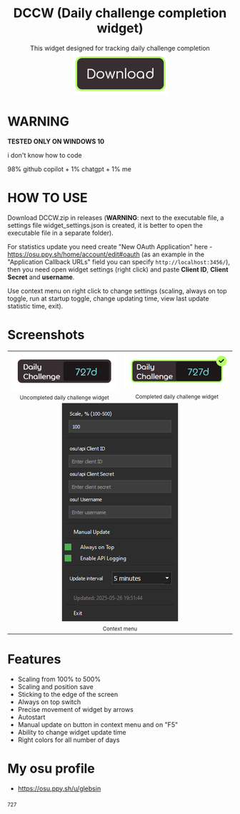 <h1 align="center">
    DCCW (Daily challenge completion widget)
</h1>

<div align="center">This widget designed for tracking daily challenge completion</div>

<div align="center">
  <a href="https://github.com/Glebsin/Daily-challenge-completion-widget/releases/tag/2025.526.0">
    <img src="misc/images/button-download.png" alt="download" />
  </a>
</div>

# **WARNING**

**TESTED ONLY ON WINDOWS 10**

i don't know how to code

98% github copilot + 1% chatgpt + 1% me

# HOW TO USE

Download DCCW.zip in releases (**WARNING**: next to the executable file, a settings file widget_settings.json is created, it is better to open the executable file in a separate folder).

For statistics update you need create "New OAuth Application" here - https://osu.ppy.sh/home/account/edit#oauth (as an example in the "Application Callback URLs" field you can specify `http://localhost:3456/`), then you need open widget settings (right click) and paste **Client ID**, **Client Secret** and **username**.

Use context menu on right click to change settings (scaling, always on top toggle, run at startup toggle, change updating time, view last update statistic time, exit).

# Screenshots

<div align="center">
<table>
  <tr>
    <td align="center">
      <img src="misc/images/screenshot-uncompleted.png" alt="Uncompleted daily challenge widget"/><br>
      <sub>Uncompleted daily challenge widget</sub>
    </td>
    <td align="center">
      <img src="misc/images/screenshot-completed.png" alt="Completed daily challenge widget"/><br>
      <sub>Completed daily challenge widget</sub>
    </td>
  </tr>
    <tr>
    <td colspan="2" align="center">
      <img src="misc/images/screenshot-contextmenu.png" alt="Long preview" />
      <br>
      <sub>Context menu</sub>
    </td>
  </tr>
</table>
</div>

# Features

- Scaling from 100% to 500%
- Scaling and position save
- Sticking to the edge of the screen
- Always on top switch
- Precise movement of widget by arrows
- Autostart
- Manual update on button in context menu and on "F5"
- Ability to change widget update time
- Right colors for all number of days

# My osu profile
- https://osu.ppy.sh/u/glebsin

<sub>727</sub>
